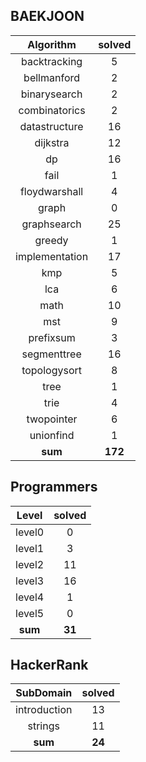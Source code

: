## BAEKJOON
|    Algorithm    | solved |
| :-------------: | :----: |
|backtracking|5|
|bellmanford|2|
|binarysearch|2|
|combinatorics|2|
|datastructure|16|
|dijkstra|12|
|dp|16|
|fail|1|
|floydwarshall|4|
|graph|0|
|graphsearch|25|
|greedy|1|
|implementation|17|
|kmp|5|
|lca|6|
|math|10|
|mst|9|
|prefixsum|3|
|segmenttree|16|
|topologysort|8|
|tree|1|
|trie|4|
|twopointer|6|
|unionfind|1|
| **sum** | **172**|

## Programmers
|    Level    | solved |
| :-------------: | :----: |
|level0|0|
|level1|3|
|level2|11|
|level3|16|
|level4|1|
|level5|0|
| **sum** | **31**|

## HackerRank
|    SubDomain    | solved |
| :-------------: | :----: |
|introduction|13|
|strings|11|
| **sum** | **24**|

